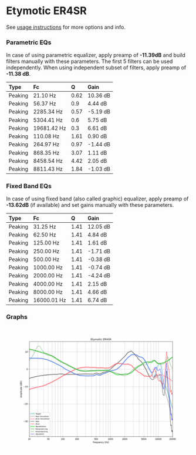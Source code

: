 # Etymotic ER4SR
See [usage instructions](https://github.com/jaakkopasanen/AutoEq#usage) for more options and info.

### Parametric EQs
In case of using parametric equalizer, apply preamp of **-11.39dB** and build filters manually
with these parameters. The first 5 filters can be used independently.
When using independent subset of filters, apply preamp of **-11.38 dB**.

| Type    | Fc          |    Q | Gain     |
|:--------|:------------|:-----|:---------|
| Peaking | 21.10 Hz    | 0.62 | 10.36 dB |
| Peaking | 56.37 Hz    | 0.9  | 4.44 dB  |
| Peaking | 2285.34 Hz  | 0.57 | -5.19 dB |
| Peaking | 5304.41 Hz  | 0.6  | 5.75 dB  |
| Peaking | 19681.42 Hz | 0.3  | 6.61 dB  |
| Peaking | 110.08 Hz   | 1.61 | 0.90 dB  |
| Peaking | 264.97 Hz   | 0.97 | -1.44 dB |
| Peaking | 868.35 Hz   | 3.07 | 1.11 dB  |
| Peaking | 8458.54 Hz  | 4.42 | 2.05 dB  |
| Peaking | 8811.43 Hz  | 1.84 | -1.03 dB |

### Fixed Band EQs
In case of using fixed band (also called graphic) equalizer, apply preamp of **-13.62dB**
(if available) and set gains manually with these parameters.

| Type    | Fc          |    Q | Gain     |
|:--------|:------------|:-----|:---------|
| Peaking | 31.25 Hz    | 1.41 | 12.05 dB |
| Peaking | 62.50 Hz    | 1.41 | 4.84 dB  |
| Peaking | 125.00 Hz   | 1.41 | 1.61 dB  |
| Peaking | 250.00 Hz   | 1.41 | -1.71 dB |
| Peaking | 500.00 Hz   | 1.41 | -0.38 dB |
| Peaking | 1000.00 Hz  | 1.41 | -0.74 dB |
| Peaking | 2000.00 Hz  | 1.41 | -4.24 dB |
| Peaking | 4000.00 Hz  | 1.41 | 2.15 dB  |
| Peaking | 8000.00 Hz  | 1.41 | 4.66 dB  |
| Peaking | 16000.01 Hz | 1.41 | 6.74 dB  |

### Graphs
![](./Etymotic%20ER4SR.png)